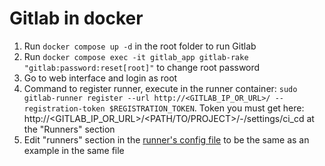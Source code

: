 # Gitlab in docker
1. Run `docker compose up -d` in the root folder to run Gitlab
2. Run `docker compose exec -it gitlab_app gitlab-rake "gitlab:password:reset[root]"` to change root password
3. Go to web interface and login as root
4. Command to register runner, execute in the runner container: `sudo gitlab-runner register --url http://<GITLAB_IP_OR_URL>/ --registration-token $REGISTRATION_TOKEN`. Token you must get here: http://<GITLAB_IP_OR_URL>/<PATH/TO/PROJECT>/-/settings/ci_cd at the "Runners" section
5. Edit "runners" section in the [runner's config file](runner/srv/gitlab-runner/config/config.toml) to be the same as an example in the same file
